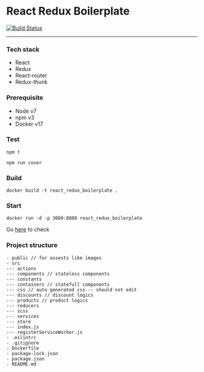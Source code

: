# React Redux Boilerplate

[![Build Status](https://travis-ci.org/haipham23/react-redux-boilerplate.svg?branch=v1.0.0)](https://travis-ci.org/haipham23/react-redux-boilerplate)

---
### Tech stack
- React
- Redux
- React-router
- Redux-thunk

### Prerequisite
- Node v7
- npm v3
- Docker v17

### Test
```
npm t

npm run cover
```

### Build

```
docker build -t react_redux_boilerplate .
```

### Start

```
docker run -d -p 3000:8080 react_redux_boilerplate
```

Go [here](https://localhost:3000/) to check

### Project structure

```
- public // for assests like images
- src
--- actions
--- components // stateless components
--- constants
--- containers // statefull components
--- css // auto generated css -- should not edit
--- discounts // discount logics
--- products // product logics
--- reducers
--- scss
--- services
--- store
--- index.js
--- registerServiceWorker.js
- .eslintrc
- .gitignore
- Dockerfile
- package-lock.json
- package.json
- README.md
```
